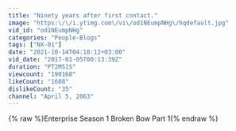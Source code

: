 ```yaml
---
title: "Ninety years after first contact."
image: "https:\/\/i.ytimg.com\/vi\/od1NEumpNHg\/hqdefault.jpg"
vid_id: "od1NEumpNHg"
categories: "People-Blogs"
tags: ["NX-01"]
date: "2021-10-14T04:18:12+03:00"
vid_date: "2017-01-05T00:13:39Z"
duration: "PT2M51S"
viewcount: "190168"
likeCount: "1608"
dislikeCount: "35"
channel: "April 5, 2063"
---
```

{% raw %}Enterprise Season 1 Broken Bow Part 1{% endraw %}
